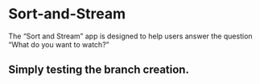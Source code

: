 # Sort-and-Stream
The “Sort and Stream” app is designed to help users answer the question “What do you want to watch?” 

## Simply testing the branch creation.